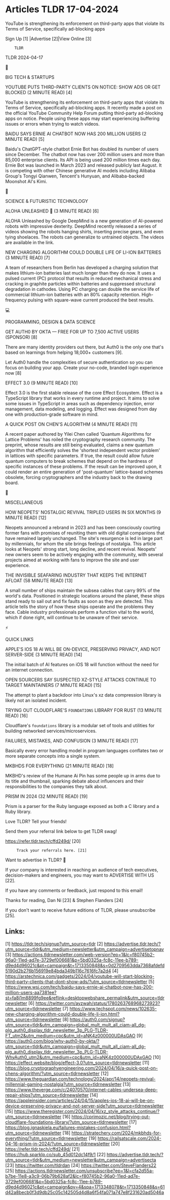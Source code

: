 # Articles TLDR 17-04-2024

YouTube is strengthening its enforcement on third-party apps that
violate its Terms of Service, specifically ad-blocking apps  

 Sign Up [1] |Advertise [2]|View Online [3] 

		TLDR 

TLDR 2024-04-17

📱 

BIG TECH & STARTUPS

 YOUTUBE PUTS THIRD-PARTY CLIENTS ON NOTICE: SHOW ADS OR GET BLOCKED
(2 MINUTE READ) [4] 

 YouTube is strengthening its enforcement on third-party apps that
violate its Terms of Service, specifically ad-blocking apps. It
recently made a post on the official YouTube Community Help Forum
putting third-party ad-blocking apps on notice. People using these
apps may start experiencing buffering issues or errors when trying to
watch videos. 

 BAIDU SAYS ERNIE AI CHATBOT NOW HAS 200 MILLION USERS (2 MINUTE READ)
[5] 

 Baidu's ChatGPT-style chatbot Ernie Bot has doubled its number of
users since December. The chatbot now has over 200 million users and
more than 85,000 enterprise clients. Its API is being used 200 million
times each day. Ernie Bot was launched in March 2023 and released
publicly last August. It is competing with other Chinese generative AI
models including Alibaba Group's Tongyi Qianwen, Tencent's Hunyuan,
and Alibaba-backed Moonshot AI's Kimi. 

🚀 

SCIENCE & FUTURISTIC TECHNOLOGY

 ALOHA UNLEASHED 🌋 (3 MINUTE READ) [6] 

 ALOHA Unleashed by Google DeepMind is a new generation of AI-powered
robots with impressive dexterity. DeepMind recently released a series
of videos showing the robots hanging shirts, inserting precise gears,
and even tying shoelaces. The robots can generalize to untrained
objects. The videos are available in the link. 

 NEW CHARGING ALGORITHM COULD DOUBLE LIFE OF LI-ION BATTERIES (3
MINUTE READ) [7] 

 A team of researchers from Berlin has developed a charging solution
that makes lithium-ion batteries last much longer than they do now. It
uses a pulsed current (PC) protocol that results in reduced mechanical
stress and cracking in graphite particles within batteries and
suppressed structural degradation in cathodes. Using PC charging can
double the service life of commercial lithium-ion batteries with an
80% capacity retention. High-frequency pulsing with square-wave
current produced the best results. 

💻 

PROGRAMMING, DESIGN & DATA SCIENCE

 GET AUTH0 BY OKTA — FREE FOR UP TO 7,500 ACTIVE USERS (SPONSOR) [8]


 There are many identity providers out there, but Auth0 is the only
one that's based on learnings from helping 18,000+ customers [9].

Let Auth0 handle the complexities of secure authentication so you can
focus on building your app. Create your no-code, branded login
experience now [8]

 EFFECT 3.0 (9 MINUTE READ) [10] 

 Effect 3.0 is the first stable release of the core Effect Ecosystem.
Effect is a TypeScript library that works in every runtime and
project. It aims to solve some issues in TypeScript in areas such as
dependency injection, error management, data modeling, and logging.
Effect was designed from day one with production-grade software in
mind. 

 A QUICK POST ON CHEN'S ALGORITHM (4 MINUTE READ) [11] 

 A recent paper authored by Yilei Chen called 'Quantum Algorithms for
Lattice Problems' has roiled the cryptography research community. The
preprint, whose results are still being evaluated, claims a new
quantum algorithm that efficiently solves the 'shortest independent
vector problem' in lattices with specific parameters. If true, the
result could allow future quantum computers to break schemes that
depend on the hardness of specific instances of these problems. If the
result can be improved upon, it could render an entire generation of
'post-quantum' lattice-based schemes obsolete, forcing cryptographers
and the industry back to the drawing board. 

🎁 

MISCELLANEOUS

 HOW NEOPETS' NOSTALGIC REVIVAL TRIPLED USERS IN SIX MONTHS (9 MINUTE
READ) [12] 

 Neopets announced a rebrand in 2023 and has been consciously courting
former fans with promises of reuniting them with old digital
companions that have remained largely unchanged. The site's resurgence
is led in large part by millennials, for whom the site brings feelings
of nostalgia. This article looks at Neopets' strong start, long
decline, and recent revival. Neopets' new owners seem to be actively
engaging with the community, with several projects aimed at working
with fans to improve the site and user experience. 

 THE INVISIBLE SEAFARING INDUSTRY THAT KEEPS THE INTERNET AFLOAT (58
MINUTE READ) [13] 

 A small number of ships maintain the subsea cables that carry 99% of
the world's data. Positioned in strategic locations around the planet,
these ships stand ready to sail out and fix faults as soon as they are
detected. This article tells the story of how these ships operate and
the problems they face. Cable industry professionals perform a
function vital to the world, which if done right, will continue to be
unaware of their service. 

⚡ 

QUICK LINKS

 APPLE'S IOS 18 AI WILL BE ON-DEVICE, PRESERVING PRIVACY, AND NOT
SERVER-SIDE (3 MINUTE READ) [14] 

 The initial batch of AI features on iOS 18 will function without the
need for an internet connection. 

 OPEN SOURCERS SAY SUSPECTED XZ-STYLE ATTACKS CONTINUE TO TARGET
MAINTAINERS (7 MINUTE READ) [15] 

 The attempt to plant a backdoor into Linux's xz data compression
library is likely not an isolated incident. 

 TRYING OUT CLOUDFLARE'S `FOUNDATIONS` LIBRARY FOR RUST (13 MINUTE
READ) [16] 

 Cloudflare's `foundations` library is a modular set of tools and
utilities for building networked services/microservices. 

 FAILURES, MISTAKES, AND CONFUSION (3 MINUTE READ) [17] 

 Basically every error handling model in program languages conflates
two or more separate concepts into a single system. 

 MKBHDS FOR EVERYTHING (21 MINUTE READ) [18] 

 MKBHD's review of the Humane Ai Pin has some people up in arms due to
its title and thumbnail, sparking debate about influencers and their
responsibilities to the companies they talk about. 

 PRISM IN 2024 (32 MINUTE READ) [19] 

 Prism is a parser for the Ruby language exposed as both a C library
and a Ruby library. 

Love TLDR? Tell your friends!

 Send them your referral link below to get TLDR swag! 

 https://refer.tldr.tech/cffd249d/ [20] 

		 Track your referrals here. [21] 

Want to advertise in TLDR? 📰

 If your company is interested in reaching an audience of tech
executives, decision-makers and engineers, you may want to ADVERTISE
WITH US [22]. 

 If you have any comments or feedback, just respond to this email! 

Thanks for reading, 
Dan Ni [23] & Stephen Flanders [24] 

If you don't want to receive future editions of TLDR,
please unsubscribe [25]. 

 

Links:
------
[1] https://tldr.tech/signup?utm_source=tldr
[2] https://advertise.tldr.tech/?utm_source=tldr&utm_medium=newsletter&utm_campaign=advertisetopnav
[3] https://actions.tldrnewsletter.com/web-version?ep=1&lc=f80745b2-96a0-11ed-ad7e-3729ef006681&p=5bd0325a-fc8c-11ee-b789-d9ed4d96021c&pt=campaign&t=1713350848&s=0d2709563dda7368afdefd5190d2b276b156919e84bda349b116c7616fc7a2d4
[4] https://arstechnica.com/gadgets/2024/04/youtube-will-start-blocking-third-party-clients-that-dont-show-ads/?utm_source=tldrnewsletter
[5] https://www.wsj.com/tech/baidu-says-ernie-ai-chatbot-now-has-200-million-users-aa7381ee?st=fa8i1m8899fg9ee&reflink=desktopwebshare_permalink&utm_source=tldrnewsletter
[6] https://twitter.com/ayzwah/status/1780263768968273923?utm_source=tldrnewsletter
[7] https://www.techspot.com/news/102635-new-charging-algorithm-could-double-life-li-ion.html?utm_source=tldrnewsletter
[8] https://auth0.com/signup?utm_source=tldr&utm_campaign=global_mult_mult_all_ciam-all_dg-plg_auth0_display_tldr_newsletter_3p_PLG-TLDR-FT_utm2&utm_medium=cpc&utm_id=aNK4z000000UDAsGAO
[9] https://auth0.com/blog/why-auth0-by-okta/?utm_source=tldr&utm_campaign=global_mult_mult_all_ciam-all_dg-plg_auth0_display_tldr_newsletter_3p_PLG-TLDR-WhyAuth0_utm2&utm_medium=cpc&utm_id=aNK4z000000UDAxGAO
[10] https://effect.website/blog/effect-3.0?utm_source=tldrnewsletter
[11] https://blog.cryptographyengineering.com/2024/04/16/a-quick-post-on-chens-algorithm/?utm_source=tldrnewsletter
[12] https://www.theguardian.com/technology/2024/apr/14/neopets-revival-millennial-gaming-nostalgia?utm_source=tldrnewsletter
[13] https://www.theverge.com/c/24070570/internet-cables-undersea-deep-repair-ships?utm_source=tldrnewsletter
[14] https://appleinsider.com/articles/24/04/15/apples-ios-18-ai-will-be-on-device-preserving-privacy-and-not-server-side?utm_source=tldrnewsletter
[15] https://www.theregister.com/2024/04/16/xz_style_attacks_continue/?utm_source=tldrnewsletter
[16] https://cprimozic.net/blog/trying-out-cloudflare-foundations-library/?utm_source=tldrnewsletter
[17] https://blog.ignaskiela.eu/failures-mistakes-confusion.html?utm_source=tldrnewsletter
[18] https://stratechery.com/2024/mkbhds-for-everything/?utm_source=tldrnewsletter
[19] https://railsatscale.com/2024-04-16-prism-in-2024/?utm_source=tldrnewsletter
[20] https://refer.tldr.tech/cffd249d/
[21] https://hub.sparklp.co/sub_45d012dc14f9/1
[22] https://advertise.tldr.tech/?utm_source=tldr&utm_medium=newsletter&utm_campaign=advertisecta
[23] https://twitter.com/tldrdan
[24] https://twitter.com/SteveFlanders22
[25] https://actions.tldrnewsletter.com/unsubscribe?ep=1&l=cfa2d55a-b7be-11e8-a3c9-06b79b628af2&lc=f80745b2-96a0-11ed-ad7e-3729ef006681&p=5bd0325a-fc8c-11ee-b789-d9ed4d96021c&pt=campaign&pv=4&spa=1713348078&t=1713350848&s=61d42a8becb0f3d9db25c05c142505d4d8a6f54fa071a747e8f231620ad5046a